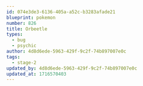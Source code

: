```yaml
---
id: 074e3de3-6136-405a-a52c-b3283afade21
blueprint: pokemon
number: 826
title: Orbeetle
types:
  - bug
  - psychic
author: 4d8d6ede-5963-429f-9c2f-74b897007e0c
tags:
  - stage-2
updated_by: 4d8d6ede-5963-429f-9c2f-74b897007e0c
updated_at: 1716570403
---
```

